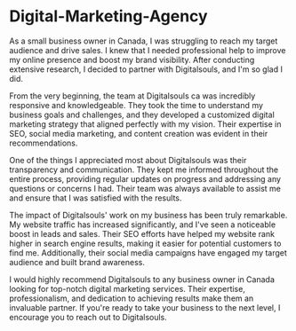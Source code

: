 # Digital-Marketing-Agency

As a small business owner in Canada, I was struggling to reach my target audience and drive sales. I knew that I needed professional help to improve my online presence and boost my brand visibility. After conducting extensive research, I decided to partner with Digitalsouls, and I'm so glad I did.

From the very beginning, the team at Digitalsouls ca was incredibly responsive and knowledgeable. They took the time to understand my business goals and challenges, and they developed a customized digital marketing strategy that aligned perfectly with my vision. Their expertise in SEO, social media marketing, and content creation was evident in their recommendations.

One of the things I appreciated most about Digitalsouls was their transparency and communication. They kept me informed throughout the entire process, providing regular updates on progress and addressing any questions or concerns I had. Their team was always available to assist me and ensure that I was satisfied with the results.

The impact of Digitalsouls' work on my business has been truly remarkable. My website traffic has increased significantly, and I've seen a noticeable boost in leads and sales. Their SEO efforts have helped my website rank higher in search engine results, making it easier for potential customers to find me. Additionally, their social media campaigns have engaged my target audience and built brand awareness.

I would highly recommend Digitalsouls to any business owner in Canada looking for top-notch digital marketing services. Their expertise, professionalism, and dedication to achieving results make them an invaluable partner. If you're ready to take your business to the next level, I encourage you to reach out to Digitalsouls.

